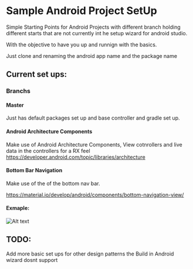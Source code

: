 # Sample Android Project SetUp
Simple Starting Points for Android Projects with different branch holding different starts that are not currently int he setup wizard for android studio.

With the objective to have you up and runnign with the basics.

Just clone and renaming the android app name and the package name
<br/>
## Current set ups: 
### Branchs

#### Master
Just has default packages set up and base controller and gradle set up.

#### Android Architecture Components
Make use of Android Architecture Components, View cotnrollers and live data in the controllers for a RX feel<br/>
https://developer.android.com/topic/libraries/architecture

#### Bottom Bar Navigation
Make use of the of the bottom nav bar.<br/>

https://material.io/develop/android/components/bottom-navigation-view/

#### Exmaple:
![Alt text](https://i.ibb.co/CnvjyMV/Screenshot-2019-08-05-at-15-35-24.png)


## TODO: 
Add more basic set ups for other design patterns the Build in Android wizard dosnt support
